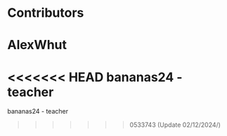 Contributors
============
# AlexWhut
<<<<<<< HEAD
bananas24 - teacher
=======
bananas24 - teacher
>>>>>>> 0533743 (Update 02/12/2024/)
